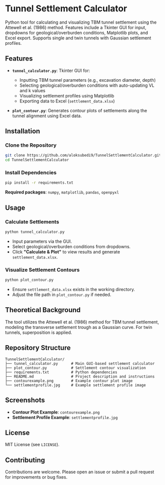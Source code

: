 # Tunnel Settlement Calculator

Python tool for calculating and visualizing TBM tunnel settlement using the Attewell et al. (1986) method. Features include a Tkinter GUI for input, dropdowns for geological/overburden conditions, Matplotlib plots, and Excel export. Supports single and twin tunnels with Gaussian settlement profiles.

## Features

- **`tunnel_calculator.py`**: Tkinter GUI for:
  - Inputting TBM tunnel parameters (e.g., excavation diameter, depth)
  - Selecting geological/overburden conditions with auto-updating VL and k values
  - Visualizing settlement profiles using Matplotlib
  - Exporting data to Excel (`settlement_data.xlsx`)

- **`plot_contour.py`**: Generates contour plots of settlements along the tunnel alignment using Excel data.

## Installation

### Clone the Repository

```bash
git clone https://github.com/aloksubedi9/TunnelSettlementCalculator.git
cd TunnelSettlementCalculator
```

### Install Dependencies

```bash
pip install -r requirements.txt
```

**Required packages**: `numpy`, `matplotlib`, `pandas`, `openpyxl`

## Usage

### Calculate Settlements

```bash
python tunnel_calculator.py
```

- Input parameters via the GUI.
- Select geological/overburden conditions from dropdowns.
- Click **"Calculate & Plot"** to view results and generate `settlement_data.xlsx`.

### Visualize Settlement Contours

```bash
python plot_contour.py
```

- Ensure `settlement_data.xlsx` exists in the working directory.
- Adjust the file path in `plot_contour.py` if needed.

## Theoretical Background

The tool utilizes the Attewell et al. (1986) method for TBM tunnel settlement, modeling the transverse settlement trough as a Gaussian curve. For twin tunnels, superposition is applied.

## Repository Structure

```
TunnelSettlementCalculator/
├── tunnel_calculator.py      # Main GUI-based settlement calculator
├── plot_contour.py           # Settlement contour visualization
├── requirements.txt          # Python dependencies
├── README.md                 # Project description and instructions
├── contourexample.png        # Example contour plot image
└── settlementprofile.jpg     # Example settlement profile image
```

## Screenshots

- **Contour Plot Example**: `contourexample.png`
- **Settlement Profile Example**: `settlementprofile.jpg`

## License

MIT License (see `LICENSE`).

## Contributing

Contributions are welcome. Please open an issue or submit a pull request for improvements or bug fixes.
